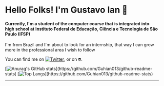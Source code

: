 # Hello Folks! I'm Gustavo Ian 👋

<h4>Currently, I'm a student of the computer course that is integrated into high school at Instituto Federal de Educação, Ciência e Tecnologia de São Paulo (IFSP)</h4>

I'm from Brazil and I'm about to look for an internship, that way I can grow more in the professional area I wish to follow 

<!-- Actual text -->

You can find me on [![Twitter][1.2]][1], or on [![LinkedIn][2.2]][2].

<!-- Icons -->

[1.2]: http://i.imgur.com/wWzX9uB.png (twitter icon without padding)
[2.2]: https://raw.githubusercontent.com/Guhian013/Guhian013/master/icons8-linkedin-10.png (LinkedIn icon without padding)

<!-- Links to your social media accounts -->

[1]: https://twitter.com/Martin_Heinz_
[2]: https://www.linkedin.com/in/gustavo-ian-gomes-nascimento-230a05220/

[![Anurag's GitHub stats](https://github-readme-stats.vercel.app/api?username=Guhian013&show_icons=true&hide_border=true&theme=synthwave&title_color="#c91240")](https://github.com/Guhian013/github-readme-stats)
[![Top Langs](https://github-readme-stats.vercel.app/api/top-langs/?username=Guhian013&show_icons=true&hide_border=true&theme=synthwave&title_color="#c91240")](https://github.com/Guhian013/github-readme-stats)
****

